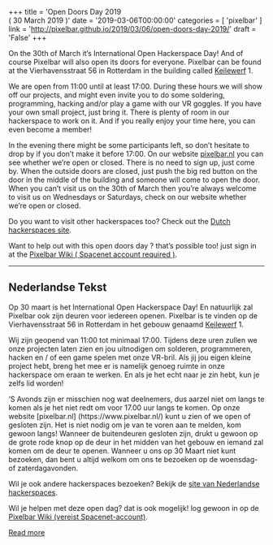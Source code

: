 +++
title = 'Open Doors Day 2019 <br />( 30 March 2019 )'
date = '2019-03-06T00:00:00'
categories = [ 
 'pixelbar' 
] 
link = 'http://pixelbar.github.io/2019/03/06/open-doors-day-2019/'
draft = 'False'
+++

<p>On the 30th of March it’s International Open Hackerspace Day! And of course Pixelbar will also open its doors for everyone. Pixelbar can be found at the Vierhavensstraat 56 in Rotterdam in the building called <a href="https://www.pixelbar.nl/contact/">Keilewerf</a> 1.</p>

<p>We are open from 11:00 until at least 17:00.
During these hours we will show off our projects, and might even invite you to do some soldering, programming, hacking and/or play a game with our VR goggles. 
If you have your own small project, just bring it. There is plenty of room in our hackerspace to work on it. And if you really enjoy your time here, you can even become a member!</p>

<p>In the evening there might be some participants left, so don’t hesitate to drop by if you don’t make it before 17:00. On our website <a href="https://www.pixelbar.nl/">pixelbar.nl</a> you can see whether we’re open or closed.
There is no need to sign up, just come by. When the outside doors are closed, just push the big red button on the door in the middle of the building and someone will come to open the door.
When you can’t visit us on the 30th of March then you’re always welcome to visit us on Wednesdays or Saturdays, check on our website whether we’re open or closed.</p>

<p>Do you want to visit other hackerspaces too? Check out the <a href="https://hackerspaces.nl/open-dag/">Dutch hackerspaces site</a>.</p>

<p>Want to help out with this open doors day ? that’s possible too! just sign in at the <a href="https://wiki.pixelbar.nl/index.php?title=Projects:2019:Open_dag_hackerspaces_30_maart">Pixelbar Wiki ( Spacenet account required )</a>.</p>

<hr />
<h2>Nederlandse Tekst</h2>

<p>Op 30 maart is het International Open Hackerspace Day! En natuurlijk zal Pixelbar ook zijn deuren voor iedereen openen. Pixelbar is te vinden op de Vierhavensstraat 56 in Rotterdam in het gebouw genaamd <a href="https://www.pixelbar.nl/contact/">Keilewerf</a> 1.</p>

<p>Wij zijn geopend van 11:00 tot minimaal 17:00.
Tijdens deze uren zullen we onze projecten laten zien en jou uitnodigen om solderen, programmeren, hacken en / of een game spelen met onze VR-bril.
Als jij jou eigen kleine project hebt, breng het mee er is namelijk genoeg ruimte in onze hackerspace om eraan te werken. En als je het echt naar je zin hebt, kun je zelfs lid worden!</p>

<p>‘S Avonds zijn er misschien nog wat deelnemers, dus aarzel niet om langs te komen als je het niet redt om voor 17.00 uur langs te komen. Op onze website [pixelbar.nl] (https://www.pixelbar.nl/) kunt u zien of we open of gesloten zijn.
Het is niet nodig om je van te voren aan te melden, kom gewoon langs! Wanneer de buitendeuren gesloten zijn, drukt u gewoon op de grote rode knop op de deur in het midden van het gebouw en iemand zal komen om de deur te openen.
Wanneer u ons op 30 Maart niet kunt bezoeken, dan bent u altijd welkom om ons te bezoeken op de woensdag- of zaterdagavonden.</p>

<p>Wil je ook andere hackerspaces bezoeken? Bekijk de <a href="https://hackerspaces.nl/open-dag/">site van Nederlandse hackerspaces</a>.</p>

<p>Wil je helpen met deze open dag? dat is ook mogelijk! log gewoon in op de <a href="https://wiki.pixelbar.nl/index.php?title=Projects:2019:Open_dag_hackerspaces_30_maart">Pixelbar Wiki (vereist Spacenet-account)</a>.</p>

[Read more](http://pixelbar.github.io/2019/03/06/open-doors-day-2019/)